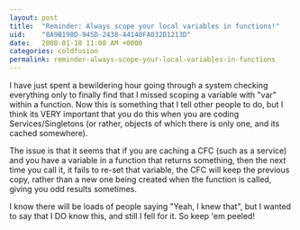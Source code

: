 ```yaml
---
layout: post
title:  "Reminder: Always scope your local variables in functions!"
uid:	"8A9B198D-945D-2438-44140FA032D1213D"
date:   2008-01-10 11:08 AM +0000
categories: coldfusion
permalink: reminder-always-scope-your-local-variables-in-functions
---
```

I have just spent a bewildering hour going through a system checking everything only to finally find that I missed scoping a variable with "var" within a function. Now this is something that I tell other people to do, but I think its VERY important that you do this when you are coding Services/Singletons (or rather, objects of which there is only one, and its cached somewhere).


The issue is that it seems that if you are caching a CFC (such as a service) and you have a variable in a function that returns something, then the next time you call it, it fails to re-set that variable, the CFC will keep the previous copy, rather than a new one being created when the function is called, giving you odd results sometimes.

I know there will be loads of people saying "Yeah, I knew that", but I wanted to say that I DO know this, and still I fell for it. So keep 'em peeled!